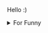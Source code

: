 

Hello :)  <details>

<summary>For Funny</summary>




<!--START_SECTION:waka-->
![Code Time](http://img.shields.io/badge/Code%20Time-120%20hrs%2039%20mins-blue)

![Profile Views](http://img.shields.io/badge/Profile%20Views-0-blue)

**🐱 My GitHub Data** 

> 🏆 468 Contributions in the Year 2022
 > 
> 📦 73.3 kB Used in GitHub's Storage 
 > 
> 💼 Opted to Hire
 > 
> 📜 45 Public Repositories 
 > 
> 🔑 0 Private Repositories  
 > 
**I'm a Night 🦉** 

```text
🌞 Morning    72 commits     ████░░░░░░░░░░░░░░░░░░░░░   16.48% 
🌆 Daytime    140 commits    ████████░░░░░░░░░░░░░░░░░   32.04% 
🌃 Evening    110 commits    ██████░░░░░░░░░░░░░░░░░░░   25.17% 
🌙 Night      115 commits    ██████░░░░░░░░░░░░░░░░░░░   26.32%

```
📅 **I'm Most Productive on Monday** 

```text
Monday       85 commits     ████░░░░░░░░░░░░░░░░░░░░░   19.45% 
Tuesday      43 commits     ██░░░░░░░░░░░░░░░░░░░░░░░   9.84% 
Wednesday    67 commits     ███░░░░░░░░░░░░░░░░░░░░░░   15.33% 
Thursday     64 commits     ███░░░░░░░░░░░░░░░░░░░░░░   14.65% 
Friday       85 commits     ████░░░░░░░░░░░░░░░░░░░░░   19.45% 
Saturday     42 commits     ██░░░░░░░░░░░░░░░░░░░░░░░   9.61% 
Sunday       51 commits     ███░░░░░░░░░░░░░░░░░░░░░░   11.67%

```


📊 **This Week I Spent My Time On** 

```text
⌚︎ Time Zone: Europe/Istanbul

💬 Programming Languages: 
JavaScript               12 hrs 4 mins       ████████████████████████░   95.75% 
CSS                      25 mins             ░░░░░░░░░░░░░░░░░░░░░░░░░   3.4% 
JSON                     3 mins              ░░░░░░░░░░░░░░░░░░░░░░░░░   0.49% 
Markdown                 2 mins              ░░░░░░░░░░░░░░░░░░░░░░░░░   0.27% 
YAML                     0 secs              ░░░░░░░░░░░░░░░░░░░░░░░░░   0.04%

🐱‍💻 Projects: 
cv-for-job               12 hrs 33 mins      ████████████████████████░   99.46% 
yt-dynamic-form          2 mins              ░░░░░░░░░░░░░░░░░░░░░░░░░   0.31% 
meshgrad                 1 min               ░░░░░░░░░░░░░░░░░░░░░░░░░   0.23%

```

**I Mostly Code in JavaScript** 

```text
JavaScript               17 repos            ███████████░░░░░░░░░░░░░░   45.95% 
HTML                     7 repos             ████░░░░░░░░░░░░░░░░░░░░░   18.92% 
CSS                      6 repos             ████░░░░░░░░░░░░░░░░░░░░░   16.22% 
Swift                    5 repos             ███░░░░░░░░░░░░░░░░░░░░░░   13.51% 
SCSS                     1 repo              ░░░░░░░░░░░░░░░░░░░░░░░░░   2.7%

```



 Last Updated on 18/08/2022 18:49:38 UTC
<!--END_SECTION:waka-->

</details>
